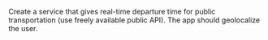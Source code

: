 Create a service that gives real-time departure time for public transportation (use freely available public API). The app should geolocalize the user.



